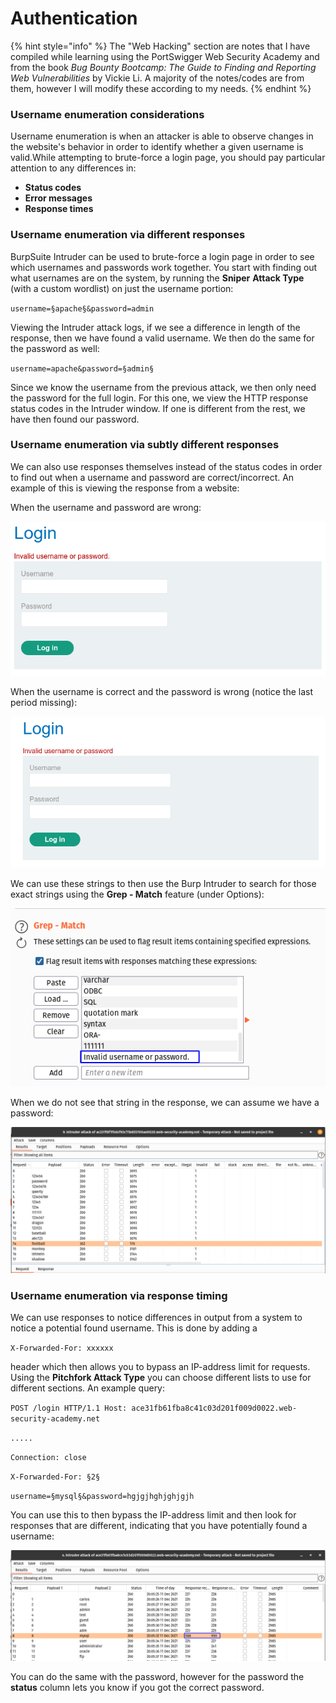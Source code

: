 # Authentication

{% hint style="info" %}
The "Web Hacking" section are notes that I have compiled while learning using the PortSwigger Web Security Academy and from the book _Bug Bounty Bootcamp: The Guide to Finding and Reporting Web Vulnerabilities_ by Vickie Li. A majority of the notes/codes are from them, however I will modify these according to my needs.
{% endhint %}

### Username enumeration considerations <a href="#username-enumeration" id="username-enumeration"></a>

Username enumeration is when an attacker is able to observe changes in the website's behavior in order to identify whether a given username is valid.While attempting to brute-force a login page, you should pay particular attention to any differences in:

* **Status codes**
* **Error messages**
* **Response times**

### Username enumeration via different responses

BurpSuite Intruder can be used to brute-force a login page in order to see which usernames and passwords work together. You start with finding out what usernames are on the system, by running the **Sniper** **Attack Type** (with a custom wordlist) on just the username portion:

`username=§apache§&password=admin`

Viewing the Intruder attack logs, if we see a difference in length of the response, then we have found a valid username. We then do the same for the password as well:

`username=apache&password=§admin§`

Since we know the username from the previous attack, we then only need the password for the full login. For this one, we view the HTTP response status codes in the Intruder window. If one is different from the rest, we have then found our password.

### Username enumeration via subtly different responses

We can also use responses themselves instead of the status codes in order to find out when a username and password are correct/incorrect. An example of this is viewing the response from a website:

When the username and password are wrong:

![](<../.gitbook/assets/image (340) (1) (1) (1).png>)

When the username is correct and the password is wrong (notice the last period missing):

![](<../.gitbook/assets/image (337).png>)

We can use these strings to then use the Burp Intruder to search for those exact strings using the **Grep - Match** feature (under Options):

![](<../.gitbook/assets/image (325) (1) (1).png>)

When we do not see that string in the response, we can assume we have a password:

![](<../.gitbook/assets/image (339) (1) (1).png>)

### Username enumeration via response timing

We can use responses to notice differences in output from a system to notice a potential found username. This is done by adding a

`X-Forwarded-For: xxxxxx`

header which then allows you to bypass an IP-address limit for requests. Using the **Pitchfork Attack Type** you can choose different lists to use for different sections. An example query:

`POST /login HTTP/1.1 Host: ace31fb61fba8c41c03d201f009d0022.web-security-academy.net`&#x20;

`.....`

`Connection: close`

`X-Forwarded-For: §2§`

`username=§mysql§&password=hgjgjhghjghjgjh`

You can use this to then bypass the IP-address limit and then look for responses that are different, indicating that you have potentially found a username:

![](<../.gitbook/assets/image (325) (1).png>)

You can do the same with the password, however for the password the **status** column lets you know if you got the correct password.

